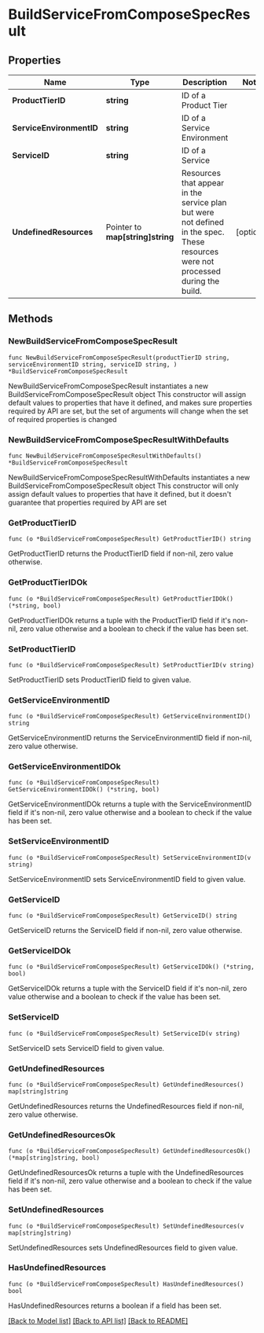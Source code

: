 # BuildServiceFromComposeSpecResult

## Properties

Name | Type | Description | Notes
------------ | ------------- | ------------- | -------------
**ProductTierID** | **string** | ID of a Product Tier | 
**ServiceEnvironmentID** | **string** | ID of a Service Environment | 
**ServiceID** | **string** | ID of a Service | 
**UndefinedResources** | Pointer to **map[string]string** | Resources that appear in the service plan but were not defined in the spec. These resources were not processed during the build. | [optional] 

## Methods

### NewBuildServiceFromComposeSpecResult

`func NewBuildServiceFromComposeSpecResult(productTierID string, serviceEnvironmentID string, serviceID string, ) *BuildServiceFromComposeSpecResult`

NewBuildServiceFromComposeSpecResult instantiates a new BuildServiceFromComposeSpecResult object
This constructor will assign default values to properties that have it defined,
and makes sure properties required by API are set, but the set of arguments
will change when the set of required properties is changed

### NewBuildServiceFromComposeSpecResultWithDefaults

`func NewBuildServiceFromComposeSpecResultWithDefaults() *BuildServiceFromComposeSpecResult`

NewBuildServiceFromComposeSpecResultWithDefaults instantiates a new BuildServiceFromComposeSpecResult object
This constructor will only assign default values to properties that have it defined,
but it doesn't guarantee that properties required by API are set

### GetProductTierID

`func (o *BuildServiceFromComposeSpecResult) GetProductTierID() string`

GetProductTierID returns the ProductTierID field if non-nil, zero value otherwise.

### GetProductTierIDOk

`func (o *BuildServiceFromComposeSpecResult) GetProductTierIDOk() (*string, bool)`

GetProductTierIDOk returns a tuple with the ProductTierID field if it's non-nil, zero value otherwise
and a boolean to check if the value has been set.

### SetProductTierID

`func (o *BuildServiceFromComposeSpecResult) SetProductTierID(v string)`

SetProductTierID sets ProductTierID field to given value.


### GetServiceEnvironmentID

`func (o *BuildServiceFromComposeSpecResult) GetServiceEnvironmentID() string`

GetServiceEnvironmentID returns the ServiceEnvironmentID field if non-nil, zero value otherwise.

### GetServiceEnvironmentIDOk

`func (o *BuildServiceFromComposeSpecResult) GetServiceEnvironmentIDOk() (*string, bool)`

GetServiceEnvironmentIDOk returns a tuple with the ServiceEnvironmentID field if it's non-nil, zero value otherwise
and a boolean to check if the value has been set.

### SetServiceEnvironmentID

`func (o *BuildServiceFromComposeSpecResult) SetServiceEnvironmentID(v string)`

SetServiceEnvironmentID sets ServiceEnvironmentID field to given value.


### GetServiceID

`func (o *BuildServiceFromComposeSpecResult) GetServiceID() string`

GetServiceID returns the ServiceID field if non-nil, zero value otherwise.

### GetServiceIDOk

`func (o *BuildServiceFromComposeSpecResult) GetServiceIDOk() (*string, bool)`

GetServiceIDOk returns a tuple with the ServiceID field if it's non-nil, zero value otherwise
and a boolean to check if the value has been set.

### SetServiceID

`func (o *BuildServiceFromComposeSpecResult) SetServiceID(v string)`

SetServiceID sets ServiceID field to given value.


### GetUndefinedResources

`func (o *BuildServiceFromComposeSpecResult) GetUndefinedResources() map[string]string`

GetUndefinedResources returns the UndefinedResources field if non-nil, zero value otherwise.

### GetUndefinedResourcesOk

`func (o *BuildServiceFromComposeSpecResult) GetUndefinedResourcesOk() (*map[string]string, bool)`

GetUndefinedResourcesOk returns a tuple with the UndefinedResources field if it's non-nil, zero value otherwise
and a boolean to check if the value has been set.

### SetUndefinedResources

`func (o *BuildServiceFromComposeSpecResult) SetUndefinedResources(v map[string]string)`

SetUndefinedResources sets UndefinedResources field to given value.

### HasUndefinedResources

`func (o *BuildServiceFromComposeSpecResult) HasUndefinedResources() bool`

HasUndefinedResources returns a boolean if a field has been set.


[[Back to Model list]](../README.md#documentation-for-models) [[Back to API list]](../README.md#documentation-for-api-endpoints) [[Back to README]](../README.md)


